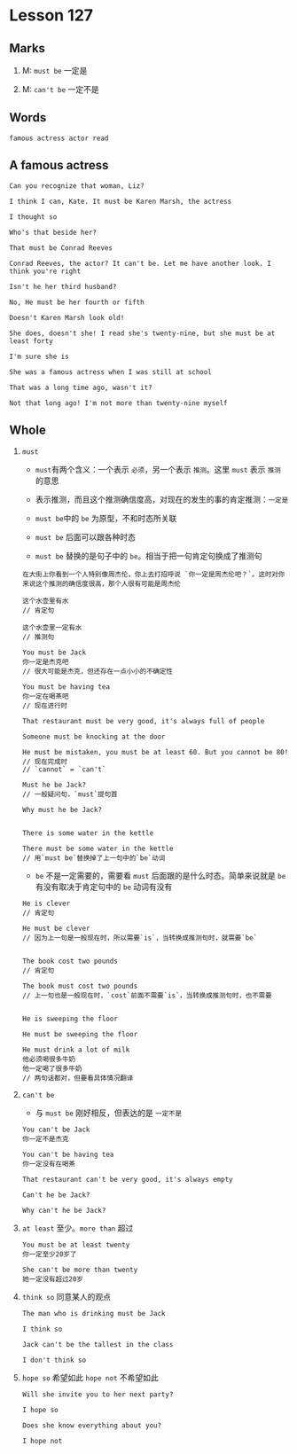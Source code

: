 # Lesson 127

## Marks

1. M: `must be` 一定是

2. M: `can't be` 一定不是

## Words

```
famous actress actor read
```

## A famous actress

```
Can you recognize that woman, Liz?

I think I can, Kate. It must be Karen Marsh, the actress

I thought so

Who's that beside her?

That must be Conrad Reeves

Conrad Reeves, the actor? It can't be. Let me have another look. I think you're right

Isn't he her third husband?

No, He must be her fourth or fifth

Doesn't Karen Marsh look old!

She does, doesn't she! I read she's twenty-nine, but she must be at least forty

I'm sure she is

She was a famous actress when I was still at school

That was a long time ago, wasn't it?

Not that long ago! I'm not more than twenty-nine myself
```

## Whole

1. `must`

   - `must`有两个含义：一个表示 `必须`，另一个表示 `推测`。这里 `must` 表示 `推测` 的意思

   - 表示推测，而且这个推测确信度高，对现在的发生的事的肯定推测：`一定是`

   - `must be`中的 `be` 为原型，不和时态所关联

   - `must be` 后面可以跟各种时态

   - `must be` 替换的是句子中的 `be`。相当于把一句肯定句换成了推测句

   ```
   在大街上你看到一个人特别像周杰伦，你上去打招呼说 `你一定是周杰伦吧？`。这时对你来说这个推测的确信度很高，那个人很有可能是周杰伦

   这个水壶里有水
   // 肯定句

   这个水壶里一定有水
   // 推测句
   ```

   ```
   You must be Jack
   你一定是杰克吧
   // 很大可能是杰克，但还存在一点小小的不确定性

   You must be having tea
   你一定在喝茶吧
   // 现在进行时

   That restaurant must be very good, it's always full of people

   Someone must be knocking at the door

   He must be mistaken, you must be at least 60. But you cannot be 80!
   // 现在完成时
   // `cannot` = `can't`

   Must he be Jack?
   // 一般疑问句，`must`提句首

   Why must he be Jack?


   There is some water in the kettle

   There must be some water in the kettle
   // 用`must be`替换掉了上一句中的`be`动词
   ```

   - `be` 不是一定需要的，需要看 `must` 后面跟的是什么时态。简单来说就是 `be` 有没有取决于肯定句中的 `be` 动词有没有

   ```
   He is clever
   // 肯定句

   He must be clever
   // 因为上一句是一般现在时，所以需要`is`，当转换成推测句时，就需要`be`


   The book cost two pounds
   // 肯定句

   The book must cost two pounds
   // 上一句也是一般现在时，`cost`前面不需要`is`，当转换成推测句时，也不需要


   He is sweeping the floor

   He must be sweeping the floor
   ```

   ```
   He must drink a lot of milk
   他必须喝很多牛奶
   他一定喝了很多牛奶
   // 两句话都对，但要看具体情况翻译
   ```

2. `can't be`

   - 与 `must be` 刚好相反，但表达的是 `一定不是`

   ```
   You can't be Jack
   你一定不是杰克

   You can't be having tea
   你一定没有在喝茶

   That restaurant can't be very good, it's always empty

   Can't he be Jack?

   Why can't he be Jack?
   ```

3. `at least` 至少。`more than` 超过

   ```
   You must be at least twenty
   你一定至少20岁了

   She can't be more than twenty
   她一定没有超过20岁
   ```

4. `think so` 同意某人的观点

   ```
   The man who is drinking must be Jack

   I think so

   Jack can't be the tallest in the class

   I don't think so
   ```

5. `hope so` 希望如此 `hope not` 不希望如此

   ```
   Will she invite you to her next party?

   I hope so

   Does she know everything about you?

   I hope not
   ```

